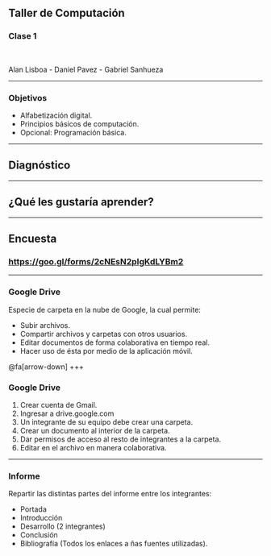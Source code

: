 ## Taller de Computación
### Clase 1

<br>

Alan Lisboa - Daniel Pavez - Gabriel Sanhueza

---
### Objetivos

- Alfabetización digital.
- Principios básicos de computación.
- Opcional: Programación básica.

---
## Diagnóstico
---
## ¿Qué les gustaría aprender?
---
## Encuesta
### https://goo.gl/forms/2cNEsN2pIgKdLYBm2
---
### Google Drive

Especie de carpeta en la nube de Google, la cual permite:
- Subir archivos.
- Compartir archivos y carpetas con otros usuarios.
- Editar documentos de forma colaborativa en tiempo real.
- Hacer uso de ésta por medio de la aplicación móvil.

@fa[arrow-down]
+++
### Google Drive

1. Crear cuenta de Gmail.
2. Ingresar a drive.google.com
3. Un integrante de su equipo debe crear una carpeta.
4. Crear un documento al interior de la carpeta.
5. Dar permisos de acceso al resto de integrantes a la carpeta.
6. Editar en el archivo en manera colaborativa.
---
### Informe

Repartir las distintas partes del informe entre los integrantes:
- Portada
- Introducción
- Desarrollo (2 integrantes)
- Conclusión
- Bibliografía (Todos los enlaces a ñas fuentes utilizadas).